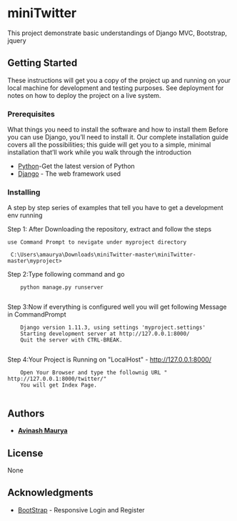 # miniTwitter
This project demonstrate basic understandings of Django MVC, Bootstrap, jquery


## Getting Started

These instructions will get you a copy of the project up and running on your local machine for development and testing purposes. See deployment for notes on how to deploy the project on a live system.

### Prerequisites

What things you need to install the software and how to install them
Before you can use Django, you’ll need to install it. Our complete installation guide covers all the possibilities; this guide will get you to a simple, minimal installation that’ll work while you walk through the introduction


* [Python](https://www.python.org/downloads/ )-Get the latest version of Python
* [Django](https://docs.djangoproject.com/en/1.11/intro/install/) - The web framework used
 


### Installing

A step by step series of examples that tell you have to get a development env running

Step 1: After Downloading the repository, extract and follow the steps

```
use Command Prompt to nevigate under myproject directory

 C:\Users\amaurya\Downloads\miniTwitter-master\miniTwitter-master\myproject>
```

Step 2:Type following command and go

```
    python manage.py runserver
	
```

Step 3:Now if everything is configured well you will get following Message in CommandPrompt

```
    Django version 1.11.3, using settings 'myproject.settings'
	Starting development server at http://127.0.0.1:8000/
	Quit the server with CTRL-BREAK.
	
```

Step 4:Your Project is Running on "LocalHost" -  http://127.0.0.1:8000/

```
    Open Your Browser and type the follownig URL " http://127.0.0.1:8000/twitter/"
	You will get Index Page.
	
```


## Authors

* [**Avinash Maurya**](https://github.com/Aviking88)

## License

None

## Acknowledgments

* [BootStrap](https://getbootstrap.com/docs/3.3/getting-started/) - Responsive Login and Register

